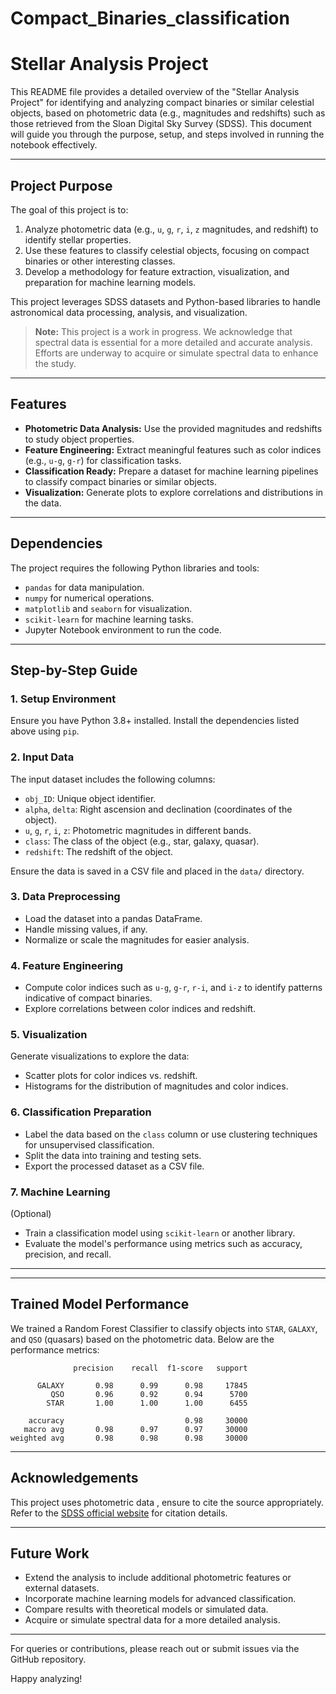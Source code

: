 # Compact_Binaries_classification
# Stellar Analysis Project

This README file provides a detailed overview of the "Stellar Analysis Project" for identifying and analyzing compact binaries or similar celestial objects, based on photometric data (e.g., magnitudes and redshifts) such as those retrieved from the Sloan Digital Sky Survey (SDSS). This document will guide you through the purpose, setup, and steps involved in running the notebook effectively.

---

## **Project Purpose**

The goal of this project is to:

1. Analyze photometric data (e.g., `u`, `g`, `r`, `i`, `z` magnitudes, and redshift) to identify stellar properties.
2. Use these features to classify celestial objects, focusing on compact binaries or other interesting classes.
3. Develop a methodology for feature extraction, visualization, and preparation for machine learning models.

This project leverages SDSS datasets and Python-based libraries to handle astronomical data processing, analysis, and visualization.

> **Note:** This project is a work in progress. We acknowledge that spectral data is essential for a more detailed and accurate analysis. Efforts are underway to acquire or simulate spectral data to enhance the study.

---

## **Features**

- **Photometric Data Analysis:** Use the provided magnitudes and redshifts to study object properties.
- **Feature Engineering:** Extract meaningful features such as color indices (e.g., `u-g`, `g-r`) for classification tasks.
- **Classification Ready:** Prepare a dataset for machine learning pipelines to classify compact binaries or similar objects.
- **Visualization:** Generate plots to explore correlations and distributions in the data.

---

## **Dependencies**

The project requires the following Python libraries and tools:

- `pandas` for data manipulation.
- `numpy` for numerical operations.
- `matplotlib` and `seaborn` for visualization.
- `scikit-learn` for machine learning tasks.
- Jupyter Notebook environment to run the code.


---

## **Step-by-Step Guide**

### 1. **Setup Environment**

Ensure you have Python 3.8+ installed. Install the dependencies listed above using `pip`.

### 2. **Input Data**

The input dataset includes the following columns:

- `obj_ID`: Unique object identifier.
- `alpha`, `delta`: Right ascension and declination (coordinates of the object).
- `u`, `g`, `r`, `i`, `z`: Photometric magnitudes in different bands.
- `class`: The class of the object (e.g., star, galaxy, quasar).
- `redshift`: The redshift of the object.

Ensure the data is saved in a CSV file and placed in the `data/` directory.

### 3. **Data Preprocessing**

- Load the dataset into a pandas DataFrame.
- Handle missing values, if any.
- Normalize or scale the magnitudes for easier analysis.

### 4. **Feature Engineering**

- Compute color indices such as `u-g`, `g-r`, `r-i`, and `i-z` to identify patterns indicative of compact binaries.
- Explore correlations between color indices and redshift.

### 5. **Visualization**

Generate visualizations to explore the data:

- Scatter plots for color indices vs. redshift.
- Histograms for the distribution of magnitudes and color indices.

### 6. **Classification Preparation**

- Label the data based on the `class` column or use clustering techniques for unsupervised classification.
- Split the data into training and testing sets.
- Export the processed dataset as a CSV file.

### 7. **Machine Learning**

(Optional)

- Train a classification model using `scikit-learn` or another library.
- Evaluate the model's performance using metrics such as accuracy, precision, and recall.

---



---

## **Trained Model Performance**

We trained a Random Forest Classifier to classify objects into `STAR`, `GALAXY`, and `QSO` (quasars) based on the photometric data. Below are the performance metrics:

```
              precision    recall  f1-score   support

      GALAXY       0.98      0.99      0.98     17845
         QSO       0.96      0.92      0.94      5700
        STAR       1.00      1.00      1.00      6455

    accuracy                           0.98     30000
   macro avg       0.98      0.97      0.97     30000
weighted avg       0.98      0.98      0.98     30000
```

---

## **Acknowledgements**

This project uses photometric data , ensure to cite the source appropriately. Refer to the [SDSS official website](https://www.sdss.org/) for citation details.

---

## **Future Work**

- Extend the analysis to include additional photometric features or external datasets.
- Incorporate machine learning models for advanced classification.
- Compare results with theoretical models or simulated data.
- Acquire or simulate spectral data for a more detailed analysis.

---

For queries or contributions, please reach out or submit issues via the GitHub repository.

Happy analyzing!

